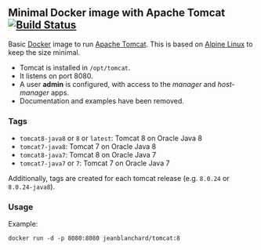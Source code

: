 ## Minimal Docker image with Apache Tomcat [![Build Status](https://travis-ci.org/jeanblanchard/docker-tomcat.svg?branch=tomcat8java7)](https://travis-ci.org/jeanblanchard/docker-tomcat)

Basic [Docker](https://www.docker.com/) image to run [Apache Tomcat](http://tomcat.apache.org/).
This is based on [Alpine Linux](http://alpinelinux.org/) to keep the size minimal.

* Tomcat is installed in `/opt/tomcat`.
* It listens on port 8080.
* A user **admin** is configured, with access to the _manager_ and _host-manager_ apps.
* Documentation and examples have been removed.


### Tags

* `tomcat8-java8` or `8` or `latest`: Tomcat 8 on Oracle Java 8
* `tomcat7-java8`: Tomcat 7 on Oracle Java 8
* `tomcat8-java7`: Tomcat 8 on Oracle Java 7
* `tomcat7-java7` or `7`: Tomcat 7 on Oracle Java 7

Additionally, tags are created for each tomcat release (e.g. `8.0.24` or `8.0.24-java8`).

### Usage

Example: 

    docker run -d -p 8080:8080 jeanblanchard/tomcat:8
